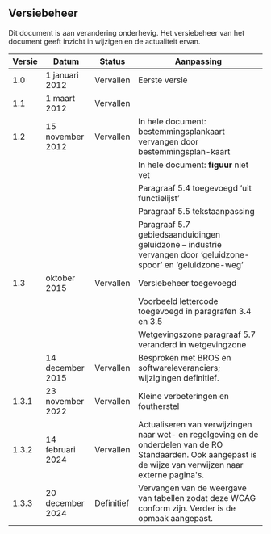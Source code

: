 <h2>Versiebeheer</h2>
Dit document is aan verandering onderhevig. Het versiebeheer van het document
geeft inzicht in wijzigen en de actualiteit ervan.

| **Versie** | **Datum**          | **Status** | **Aanpassing**                                                                                                 |
|------------|--------------------|------------|----------------------------------------------------------------------------------------------------------------|
| 1.0        | 1 januari 2012     | Vervallen  | Eerste versie                                                                                                  |
| 1.1        | 1 maart 2012       | Vervallen  |                                                                                                                |
| 1.2        | 15 november 2012   | Vervallen  | In hele document: bestemmingsplankaart vervangen door bestemmingsplan-kaart                                    |
|            |                    |            | In hele document: **figuur** niet vet                                                                          |
|            |                    |            | Paragraaf 5.4 toegevoegd ‘uit functielijst’                                                                    |
|            |                    |            | Paragraaf 5.5 tekstaanpassing                                                                                  |
|            |                    |            | Paragraaf 5.7 gebiedsaanduidingen geluidzone – industrie vervangen door ‘geluidzone-spoor’ en ‘geluidzone-weg’ |
| 1.3        | oktober 2015       | Vervallen  | Versiebeheer toegevoegd                                                                                        |
|            |                    |            | Voorbeeld lettercode toegevoegd in paragrafen 3.4 en 3.5                                                       |
|            |                    |            | Wetgevingszone paragraaf 5.7 veranderd in wetgevingzone                                                        |
|            | 14 december 2015   | Vervallen  | Besproken met BROS en softwareleveranciers; wijzigingen definitief.                                            |
| 1.3.1      | 23 november 2022   | Vervallen  | Kleine verbeteringen en foutherstel                                                                            |
| 1.3.2      | 14 februari 2024   | Vervallen  | Actualiseren van verwijzingen naar wet- en regelgeving en de onderdelen van de RO Standaarden. Ook aangepast is de wijze van verwijzen naar externe pagina's.                                                                                           |
| 1.3.3      | 20 december 2024   | Definitief | Vervangen van de weergave van tabellen zodat deze WCAG conform zijn. Verder is de opmaak aangepast.                                                                                            |


